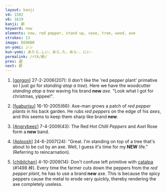 ```yaml
---
layout: kanji
v4: 1502
v6: 1619
kanji: 新
keyword: new
elements: new, red pepper, stand up, vase, tree, wood, axe
strokes: 13
image: E696B0
on-yomi: シン
kun-yomi: あたら.しい、あら.た、あら-、にい-
permalink: /rtk/新/
prev: 避
next: 薪
---
```


1) [<a href="http://kanji.koohii.com/profile/gorgon">gorgon</a>] 27-2-2006(207): (I don&#039;t like the &#039;red pepper plant&#039; primative so I just go for <em>standing atop a tree</em>). Here we have the woodcutter <em>standing atop a tree</em> waving his brand<strong> new</strong> <em>axe</em>. &quot;Look what I got for christmas, yippee!&quot;.

2) [<a href="http://kanji.koohii.com/profile/fuaburisu">fuaburisu</a>] 16-10-2005(66): Axe-man grows a patch of <em>red pepper plants</em> in his back garden. He rubs <em>red peppers</em> on the edge of his <em>axes</em>, and this seems to keep them sharp like brand<strong> new</strong>.

3) [<a href="http://kanji.koohii.com/profile/Angrybeez">Angrybeez</a>] 7-4-2009(43): The Red Hot <em>Chilli Peppers</em> and <em>Axe</em>l Rose form a<strong> new</strong> band.

4) [<a href="http://kanji.koohii.com/profile/Aploosh">Aploosh</a>] 24-6-2007(24): &quot;Great. I&#039;m standing on top of a tree that&#039;s about to be cut by an axe. Well, I guess it&#039;s time for my<strong> NEW</strong> life.&quot; (Referring to reincarnation).

5) [<a href="http://kanji.koohii.com/profile/chibilchan">chibilchan</a>] 4-10-2009(14): Don&#039;t confuse left primitive with <a href="../v4/1498.html">catalpa</a> (#1498 梓). Every time the farmer cuts down the peppers from the <em>red pepper plant</em>, he has to use a brand<strong> new</strong> axe. This is because the spicy peppers cause the metal to erode very quickly, thereby rendering the axe completely useless.

